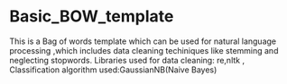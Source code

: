 # Basic_BOW_template
This is a Bag of words template which can be used for natural language processing ,which includes data cleaning techiniques like stemming and neglecting stopwords.
Libraries used for data cleaning: re,nltk , 
Classification algorithm used:GaussianNB(Naive Bayes)
